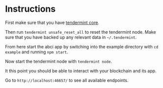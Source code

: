# Instructions

First make sure that you have [tendermint core](https://github.com/tendermint/tendermint).

Then run `tendermint unsafe_reset_all` to reset the tendermint node. Make sure that you have backed up any relevant data in `~/.tendermint`.

From here start the abci app by switching into the example directory with `cd example` and running `npm start`.

Now start the tendermint node with `tendermint node`.

It this point you should be able to interact with your blockchain and its app. 

Go to `http://localhost:46657/` to see all available endpoints.
